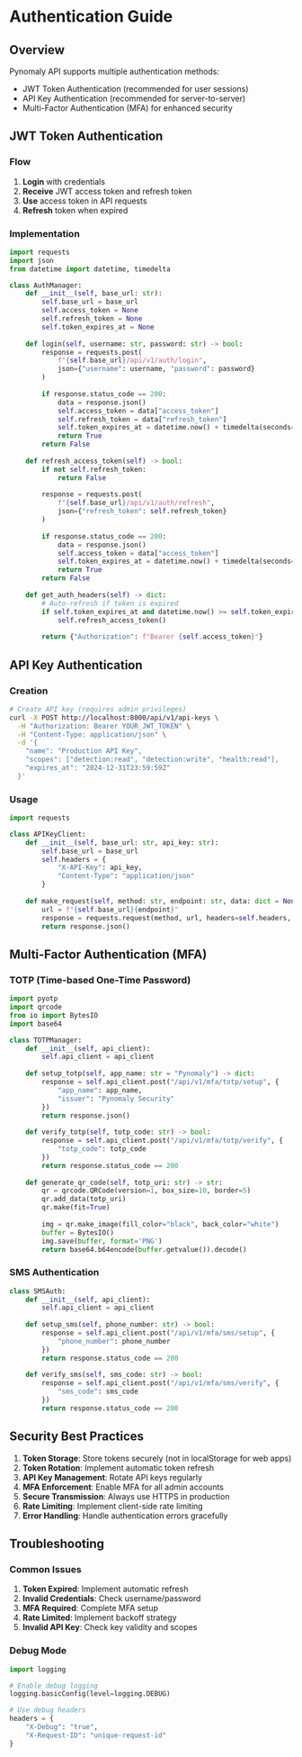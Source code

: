 # Authentication Guide

## Overview

Pynomaly API supports multiple authentication methods:
- JWT Token Authentication (recommended for user sessions)
- API Key Authentication (recommended for server-to-server)
- Multi-Factor Authentication (MFA) for enhanced security

## JWT Token Authentication

### Flow

1. **Login** with credentials
2. **Receive** JWT access token and refresh token
3. **Use** access token in API requests
4. **Refresh** token when expired

### Implementation

```python
import requests
import json
from datetime import datetime, timedelta

class AuthManager:
    def __init__(self, base_url: str):
        self.base_url = base_url
        self.access_token = None
        self.refresh_token = None
        self.token_expires_at = None
    
    def login(self, username: str, password: str) -> bool:
        response = requests.post(
            f"{self.base_url}/api/v1/auth/login",
            json={"username": username, "password": password}
        )
        
        if response.status_code == 200:
            data = response.json()
            self.access_token = data["access_token"]
            self.refresh_token = data["refresh_token"]
            self.token_expires_at = datetime.now() + timedelta(seconds=data["expires_in"])
            return True
        return False
    
    def refresh_access_token(self) -> bool:
        if not self.refresh_token:
            return False
        
        response = requests.post(
            f"{self.base_url}/api/v1/auth/refresh",
            json={"refresh_token": self.refresh_token}
        )
        
        if response.status_code == 200:
            data = response.json()
            self.access_token = data["access_token"]
            self.token_expires_at = datetime.now() + timedelta(seconds=data["expires_in"])
            return True
        return False
    
    def get_auth_headers(self) -> dict:
        # Auto-refresh if token is expired
        if self.token_expires_at and datetime.now() >= self.token_expires_at:
            self.refresh_access_token()
        
        return {"Authorization": f"Bearer {self.access_token}"}
```

## API Key Authentication

### Creation

```bash
# Create API key (requires admin privileges)
curl -X POST http://localhost:8000/api/v1/api-keys \
  -H "Authorization: Bearer YOUR_JWT_TOKEN" \
  -H "Content-Type: application/json" \
  -d '{
    "name": "Production API Key",
    "scopes": ["detection:read", "detection:write", "health:read"],
    "expires_at": "2024-12-31T23:59:59Z"
  }'
```

### Usage

```python
import requests

class APIKeyClient:
    def __init__(self, base_url: str, api_key: str):
        self.base_url = base_url
        self.headers = {
            "X-API-Key": api_key,
            "Content-Type": "application/json"
        }
    
    def make_request(self, method: str, endpoint: str, data: dict = None):
        url = f"{self.base_url}{endpoint}"
        response = requests.request(method, url, headers=self.headers, json=data)
        return response.json()
```

## Multi-Factor Authentication (MFA)

### TOTP (Time-based One-Time Password)

```python
import pyotp
import qrcode
from io import BytesIO
import base64

class TOTPManager:
    def __init__(self, api_client):
        self.api_client = api_client
    
    def setup_totp(self, app_name: str = "Pynomaly") -> dict:
        response = self.api_client.post("/api/v1/mfa/totp/setup", {
            "app_name": app_name,
            "issuer": "Pynomaly Security"
        })
        return response.json()
    
    def verify_totp(self, totp_code: str) -> bool:
        response = self.api_client.post("/api/v1/mfa/totp/verify", {
            "totp_code": totp_code
        })
        return response.status_code == 200
    
    def generate_qr_code(self, totp_uri: str) -> str:
        qr = qrcode.QRCode(version=1, box_size=10, border=5)
        qr.add_data(totp_uri)
        qr.make(fit=True)
        
        img = qr.make_image(fill_color="black", back_color="white")
        buffer = BytesIO()
        img.save(buffer, format='PNG')
        return base64.b64encode(buffer.getvalue()).decode()
```

### SMS Authentication

```python
class SMSAuth:
    def __init__(self, api_client):
        self.api_client = api_client
    
    def setup_sms(self, phone_number: str) -> bool:
        response = self.api_client.post("/api/v1/mfa/sms/setup", {
            "phone_number": phone_number
        })
        return response.status_code == 200
    
    def verify_sms(self, sms_code: str) -> bool:
        response = self.api_client.post("/api/v1/mfa/sms/verify", {
            "sms_code": sms_code
        })
        return response.status_code == 200
```

## Security Best Practices

1. **Token Storage**: Store tokens securely (not in localStorage for web apps)
2. **Token Rotation**: Implement automatic token refresh
3. **API Key Management**: Rotate API keys regularly
4. **MFA Enforcement**: Enable MFA for all admin accounts
5. **Secure Transmission**: Always use HTTPS in production
6. **Rate Limiting**: Implement client-side rate limiting
7. **Error Handling**: Handle authentication errors gracefully

## Troubleshooting

### Common Issues

1. **Token Expired**: Implement automatic refresh
2. **Invalid Credentials**: Check username/password
3. **MFA Required**: Complete MFA setup
4. **Rate Limited**: Implement backoff strategy
5. **Invalid API Key**: Check key validity and scopes

### Debug Mode

```python
import logging

# Enable debug logging
logging.basicConfig(level=logging.DEBUG)

# Use debug headers
headers = {
    "X-Debug": "true",
    "X-Request-ID": "unique-request-id"
}
```
